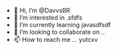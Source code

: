 - 👋 Hi, I’m @DavvsBR
- 👀 I’m interested in .sfdfs
- 🌱 I’m currently learning javasdfsdf
- 💞️ I’m looking to collaborate on ..
- 📫 How to reach me ...
yutcxv
<!---
DavvsBR/DavvsBR is a ✨ special ✨ repository because its `README.md` (this file) appears on your GitHub profile.
You can click the Preview link to take a look at your changes.
--->
